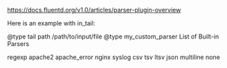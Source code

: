 

https://docs.fluentd.org/v1.0/articles/parser-plugin-overview

Here is an example with in_tail:

<source>
  @type tail
  path /path/to/input/file
  <parse>
    @type my_custom_parser
  </parse>
</source>
List of Built-in Parsers

regexp
apache2
apache_error
nginx
syslog
csv
tsv
ltsv
json
multiline
none